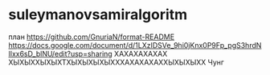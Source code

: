 # suleymanovsamiralgoritm
план 
https://github.com/GnuriaN/format-README
https://docs.google.com/document/d/1LXzIDSVe_9hi0jKnx0P9Fp_pgS3hrdNlIxx6sD_blNU/edit?usp=sharing
ХАХАХАХАХАХ
ХЫХЫХХЫХЫХТХЫХЫХЫХЫХХХАХАХАХАХХЫХЫХЫХХ Чунг
